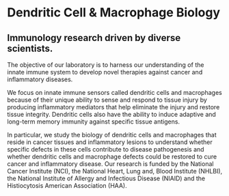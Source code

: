 # Dendritic Cell & Macrophage Biology

## Immunology research driven by diverse scientists.

The objective of our laboratory is to harness our understanding of the innate immune system to develop novel therapies against cancer and inflammatory diseases.

We focus on innate immune sensors called dendritic cells and macrophages because of their unique ability to sense and respond to tissue injury by producing inflammatory mediators that help eliminate the injury and restore tissue integrity. Dendritic cells also have the ability to induce adaptive and long-term memory immunity against specific tissue antigens.

In particular, we study the biology of dendritic cells and macrophages that reside in cancer tissues and inflammatory lesions to understand whether specific defects in these cells contribute to disease pathogenesis and whether dendritic cells and macrophage defects could be restored to cure cancer and inflammatory disease. Our research is funded by the National Cancer Institute (NCI), the National Heart, Lung and, Blood Institute (NHLBI),  the National Institute of Allergy and Infectious Disease (NIAID) and the Histiocytosis American Association (HAA).
